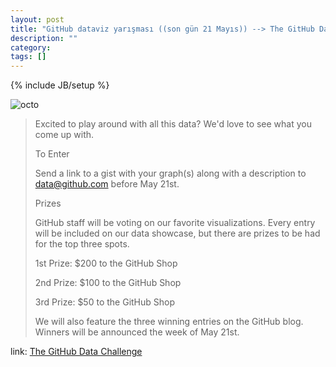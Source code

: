 ```yaml
---
layout: post
title: "GitHub dataviz yarışması ((son gün 21 Mayıs)) --> The GitHub Data Challenge"
description: ""
category: 
tags: []
---
```

{% include JB/setup %}

![octo](https://a248.e.akamai.net/camo.github.com/5e6eb0b00d714eb5b8ec84254205c61c2a97c68d/687474703a2f2f6f63746f6465782e6769746875622e636f6d2f696d616765732f77616c646f6361742e6a7067)

> Excited to play around with all this data? We'd love to see what you come up with.
> 
> To Enter
> 
> Send a link to a gist with your graph(s) along with a description to data@github.com before May 21st.
> 
> Prizes
> 
> GitHub staff will be voting on our favorite visualizations. Every entry will be included on our data showcase, but there are prizes to be had for the top three spots.
> 
> 1st Prize: $200 to the GitHub Shop
> 
> 2nd Prize: $100 to the GitHub Shop
> 
> 3rd Prize: $50 to the GitHub Shop
> 
> We will also feature the three winning entries on the GitHub blog. Winners will be announced the week of May 21st.

link: [The GitHub Data Challenge](https://github.com/blog/1118-the-github-data-challenge)
